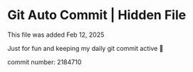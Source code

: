# Git Auto Commit | Hidden File

This file was added Feb 12, 2025

Just for fun and keeping my daily git commit active 🤪

commit number: 2184710
